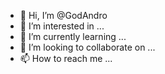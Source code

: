 - 👋 Hi, I’m @GodAndro
- 👀 I’m interested in ...
- 🌱 I’m currently learning ...
- 💞️ I’m looking to collaborate on ...
- 📫 How to reach me ...

<!---
GodAndro/GodAndro is a ✨ special ✨ repository because its `README.md` (this file) appears on your GitHub profile.
You can click the Preview link to take a look at your changes.
--->
